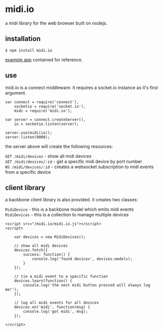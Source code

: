 midi.io
===
a midi library for the web browser built on nodejs.

installation
---

    $ npm install midi.io

[example app](https://github.com/catshirt/midi.io/tree/master/example) contained for reference.

use
---
midi.io is a connect middleware. it requires a socket.io instance as it's first argument.

	var connect = require('connect'),
		socketio = require('socket.io'),
		midi = require('midi.io');

	var server = connect.createServer(),
		io = socketio.listen(server);

	server.use(midi(io));
	server.listen(9000);

the server above will create the following resources:

`GET /midi/devices` - show all midi devices  
`GET /midi/devices/:id` - get a specific midi device by port number  
`WS /midi/devices/:id` - creates a websocket subscription to midi events from a specific device

client library
---
a backbone client library is also provided. it creates two classes:

`MidiDevice` - this is a backbone model which emits midi events  
`MidiDevices` - this is a collection to manage multiple devices

	<script src="/midi.io/midi.io.js"></script>
	<script>

		var devices = new MidiDevices();

		// show all midi devices
		devices.fetch({
			success: function() {
				console.log('found devices', devices.models);
			}
		});

		// tie a midi event to a specific function
		devices.learn(function() {
			console.log('the next midi button pressed will always log me!');
		});

		// log all midi events for all devices
		devices.on('midi', function(msg) {
			console.log('got midi', msg);
		});

	</script>